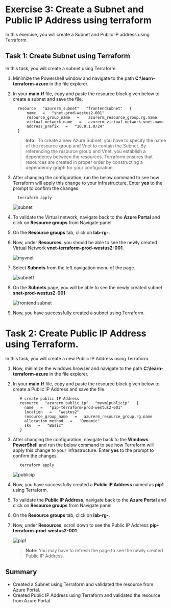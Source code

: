 # Exercise 3: Create a Subnet and Public IP Address using terraform

In this exercise, you will create a Subnet and Public IP address using Terraform.


## Task 1: Create Subnet using Terraform

In this task, you will create a subnet using Terraform.


1. Minimize the Powershell window and navigate to the path **C:\learn-terraform-azure** in the file explorer.

1. In your **main.tf** file, copy and paste the resource block given below to create a subnet and save the file.

   ```
     resource   "azurerm_subnet"   "frontendsubnet"   { 
         name   =   "snet-prod-westus2-001" 
         resource_group_name   =    azurerm_resource_group.rg.name 
         virtual_network_name   =   azurerm_virtual_network.vnet.name 
         address_prefix   =   "10.0.1.0/24" 
     } 
   ```
   > **Info** : To create a new Azure Subnet, you have to specify the name of the resource group and Vnet to contain the Subnet. By referencing the resource group and Vnet, you establish a dependency between the resources. Terraform ensures that resources are created in proper order by constructing a dependency graph for your configuration.

1. After changing the configuration, run the below command to see how Terraform will apply this change to your infrastructure. Enter **yes** to the prompt to confirm the changes.

    ```
      terraform apply
    ```
 
   ![subnet](../Terraform/media/snet.png)
   
1. To validate the Virtual network, navigate back to the **Azure Portal** and click on **Resource groups** from Navigate panel.

1. On the **Resource groups** tab, click on **lab-rg-<inject key="DeploymentID" enableCopy="false"/>**.

1. Now, under **Resources**, you should be able to see the newly created Virtual Network **vnet-terraform-prod-westus2-001**.

    ![myvnet](../Terraform/media/vnetprod.png)
    
1. Select **Subnets** from the left navigation menu of the page.

    ![subnet1](../Terraform/media/subnets.png)
    
1. On the **Subnets** page, you will be able to see the newly created subnet **snet-prod-westus2-001**.

    ![frontend subnet](../Terraform/media/snet1.png)
    
1. Now, you have successfully created a subnet using Terraform.


# Task 2: Create Public IP Address using Terraform.

In this task, you will create a new Public IP Address using Terraform.

     
1. Now, minimize the windows browser and navigate to the path **C:\learn-terraform-azure** in the file explorer.

1. In your **main.tf** file, copy and paste the resource block given below to create a Public IP Address and save the file.

     ```
        # create public IP Address
        resource   "azurerm_public_ip"   "myvm1publicip"   { 
          name   =   "pip-terraform-prod-westus2-001" 
          location   =   "westus2" 
          resource_group_name   =   azurerm_resource_group.rg.name 
          allocation_method   =   "Dynamic" 
          sku   =   "Basic" 
        }
      ```
      
1. After changing the configuration, navigate back to the **Windows PowerShell** and run the below command to see how Terraform will apply this change to your infrastructure. Enter **yes** to the prompt to confirm the changes.

    ```
       terraform apply
    ```
    
      ![publicip](../Terraform/media/pip1.png)
      
1. Now, you have successfully created a **Public IP Address** named as **pip1** using Terraform.

1. To validate the **Public IP Address**, navigate back to the **Azure Portal** and click on **Resource groups** from Navigate panel.

1. On the **Resource groups** tab, click on **lab-rg-<inject key="DeploymentID" enableCopy="false"/>**.

1. Now, under **Resources**, scroll down to see the Public IP Address **pip-terraform-prod-westus2-001**.

     ![pip1](../Terraform/media/pipp.png)
     
     >**Note:** You may have to refresh the page to see the newly created Public IP Address.


## Summary

- Created a Subnet using Terraform and validated the resource from Azure Portal.
- Created Public IP Address using Terraform and validated the resource from Azure Portal.
